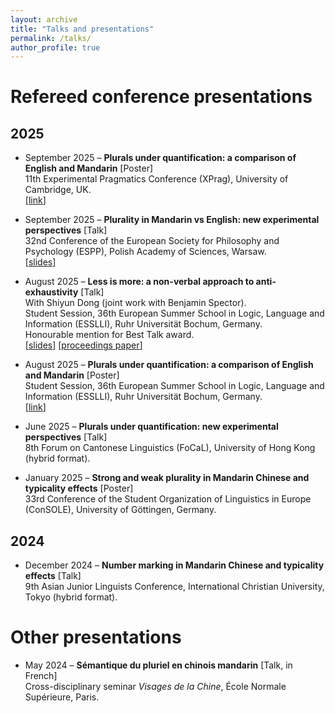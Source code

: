 ```yaml
---
layout: archive
title: "Talks and presentations"
permalink: /talks/
author_profile: true
---
```


# Refereed conference presentations

## 2025

- September 2025 – **Plurals under quantification: a comparison of English and Mandarin** [Poster]  <br>
  11th Experimental Pragmatics Conference (XPrag), University of Cambridge, UK. <br>
  [[<u>link</u>]](https://rong-claire.github.io/files/Poster_ESSLLI_Rong.pdf) 

- September 2025 – **Plurality in Mandarin vs English: new experimental perspectives** [Talk] <br> 
  32nd Conference of the European Society for Philosophy and Psychology (ESPP), Polish Academy of Sciences, Warsaw. <br>
  [[<u>slides</u>]](https://rong-claire.github.io/files/ESPP_slides.pdf)
  
- August 2025 – **Less is more: a non-verbal approach to anti-exhaustivity** [Talk] <br>
  With Shiyun Dong (joint work with Benjamin Spector).  <br>
  Student Session, 36th European Summer School in Logic, Language and Information (ESSLLI), Ruhr Universität Bochum, Germany. <br>
  Honourable mention for Best Talk award. <br>
[[<u>slides</u>]](https://rong-claire.github.io/files/ESSLLI_anti_exh_slides.pdf) [[<u>proceedings paper</u>]](https://philpapers.org/archive/GRAPOT-20.pdf#page=140)

- August 2025 – **Plurals under quantification: a comparison of English and Mandarin** [Poster] <br> Student Session, 36th European Summer School in Logic, Language and Information (ESSLLI), Ruhr Universität Bochum, Germany. <br>
[[<u>link</u>]](https://rong-claire.github.io/files/Poster_ESSLLI_Rong.pdf) 

- June 2025 – **Plurals under quantification: new experimental perspectives** [Talk]  <br>
  8th Forum on Cantonese Linguistics (FoCaL), University of Hong Kong (hybrid format).

- January 2025 – **Strong and weak plurality in Mandarin Chinese and typicality effects** [Poster] <br>
  33rd Conference of the Student Organization of Linguistics in Europe (ConSOLE), University of Göttingen, Germany.

## 2024

- December 2024 – **Number marking in Mandarin Chinese and typicality effects** [Talk] <br>
  9th Asian Junior Linguists Conference, International Christian University, Tokyo (hybrid format).

# Other presentations

- May 2024 – **Sémantique du pluriel en chinois mandarin** [Talk, in French] <br>
  Cross-disciplinary seminar *Visages de la Chine*, École Normale Supérieure, Paris.
